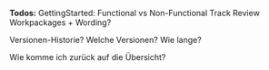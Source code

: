 **Todos:**
GettingStarted:
Functional vs Non-Functional Track
Review Workpackages + Wording?

Versionen-Historie? Welche Versionen? Wie lange?

Wie komme ich zurück auf die Übersicht?